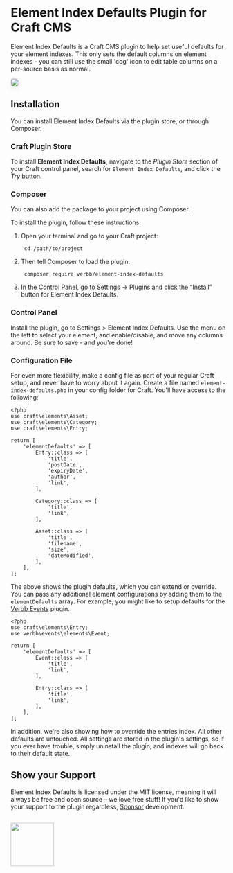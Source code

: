 # Element Index Defaults Plugin for Craft CMS

Element Index Defaults is a Craft CMS plugin to help set useful defaults for your element indexes. This only sets the default columns on element indexes - you can still use the small 'cog' icon to edit table columns on a per-source basis as normal.

<img src="https://github.com/verbb/element-index-defaults/blob/craft-3/screenshots/settings.png?raw=true" style="box-shadow: 0 4px 16px rgba(0,0,0,0.08); border-radius: 4px; border: 1px solid rgba(0,0,0,0.12);">

## Installation
You can install Element Index Defaults via the plugin store, or through Composer.

### Craft Plugin Store
To install **Element Index Defaults**, navigate to the _Plugin Store_ section of your Craft control panel, search for `Element Index Defaults`, and click the _Try_ button.

### Composer
You can also add the package to your project using Composer.

To install the plugin, follow these instructions.

1. Open your terminal and go to your Craft project:

        cd /path/to/project

2. Then tell Composer to load the plugin:
    
        composer require verbb/element-index-defaults

3. In the Control Panel, go to Settings → Plugins and click the “Install” button for Element Index Defaults.

### Control Panel
Install the plugin, go to Settings > Element Index Defaults. Use the menu on the left to select your element, and enable/disable, and move any columns around. Be sure to save - and you're done!

### Configuration File
For even more flexibility, make a config file as part of your regular Craft setup, and never have to worry about it again. Create a file named `element-index-defaults.php` in your config folder for Craft. You'll have access to the following:

```
<?php
use craft\elements\Asset;
use craft\elements\Category;
use craft\elements\Entry;

return [
    'elementDefaults' => [
        Entry::class => [
            'title',
            'postDate',
            'expiryDate',
            'author',
            'link',
        ],

        Category::class => [
            'title',
            'link',
        ],

        Asset::class => [
            'title',
            'filename',
            'size',
            'dateModified',
        ],
    ],
];
```

The above shows the plugin defaults, which you can extend or override. You can pass any additional element configurations by adding them to the `elementDefaults` array. For example, you might like to setup defaults for the [Verbb Events](https://github.com/verbb/events) plugin.

```
<?php
use craft\elements\Entry;
use verbb\events\elements\Event;

return [
    'elementDefaults' => [
        Event::class => [
            'title',
            'link',
        ],

        Entry::class => [
            'title',
            'link',
        ],
    ],
];
```

In addition, we're also showing how to override the entries index. All other defaults are untouched. All settings are stored in the plugin's settings, so if you ever have trouble, simply uninstall the plugin, and indexes will go back to their default state.

## Show your Support
Element Index Defaults is licensed under the MIT license, meaning it will always be free and open source – we love free stuff! If you'd like to show your support to the plugin regardless, [Sponsor](https://github.com/sponsors/verbb) development.

<h2></h2>

<a href="https://verbb.io" target="_blank">
  <img width="100" src="https://verbb.io/assets/img/verbb-pill.svg">
</a>

